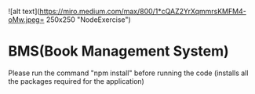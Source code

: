 ![alt text](https://miro.medium.com/max/800/1*cQAZ2YrXqmmrsKMFM4-oMw.jpeg= 250x250 "NodeExercise")

# BMS(Book Management System) 

Please run the command "npm install" before running the code 
(installs all the packages required for the application)
